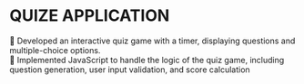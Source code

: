 <h1>QUIZE APPLICATION</h1>
 Developed an interactive quiz game
with a timer, displaying questions
and multiple-choice options.
<br>
 Implemented JavaScript to handle
the logic of the quiz game, including
question generation, user input
validation, and score calculation
